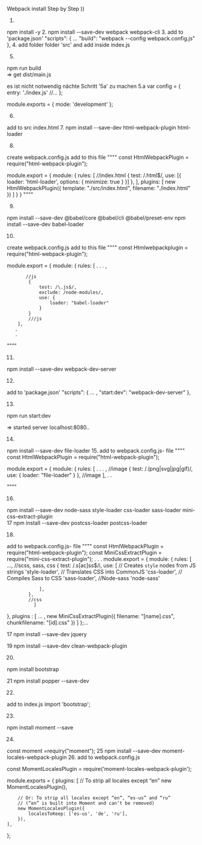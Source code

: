 Webpack install Step by Step ))

1.
npm install -y
2.
npm install --save-dev  webpack webpack-cli
3.
add to  'package.json' 
"scripts": {
       ...
       "build": "webpack --config webpack.config.js"
    },
4.
add folder folder 'src' and add inside index.js

5.
npm run build  
=> get dist/main.js

es ist nicht notwendig nächte Schritt '5a' zu machen
5.a
var config = {
    entry: './index.js'
        //...
};

module.exports = {
    mode: 'development'
};


6.
add to src index.html
7.
npm install --save-dev  html-webpack-plugin html-loader

8.
create webpack.config.js
add to this file
""""
const HtmlWebpackPlugin = require("html-webpack-plugin");

module.export = {
    module: {
        rules: [
            //index.html
            {
                test: /\.html$/,
                use: [{
                    loader: 'html-loader',
                    options: { minimize: true }
                }]
            },
        ],
        plugins: [
            new HtmlWebpackPlugin({
                template: "./src/index.html",
                filename: "./index.html"
            })
        ]
    }
}
""""

9.
npm install --save-dev @babel/core @babel/cli @babel/preset-env
npm install --save-dev babel-loader 

10.
create webpack.config.js
add to this file
""""
const Htmlwebpackplugin = require("html-webpack-plugin");

module.export = {
    module: {
        rules: [
            .
            .
            .
           ,

           //js
            {
                test: /\.js$/,
                exclude: /node-modules/,
                use: {
                    loader: "babel-loader"
                }
            }
            ///js
        ],
       .
       .

""""


11.
npm install --save-dev  webpack-dev-server

12.
add to  'package.json' 
"scripts": {
       ... ,
        "start:dev": "webpack-dev-server"
    },

13.
npm run start:dev

=> started server localhost:8080..

14.
npm install --save-dev file-loader
15.
add to webpack.config.js- file
""""
const HtmlWebpackPlugin = require("html-webpack-plugin");

module.export = {
    module: {
        rules: [
            .
            .
            .
           ,
           //image
           {
                test: /\.(png|svg|jpg|gif)/,
                use: {
                    loader: "file-loader"
                }
            },
            //image
 ],
       .
       .

""""

16.
npm install --save-dev node-sass style-loader css-loader sass-loader mini-css-extract-plugin    
17
npm install --save-dev postcss-loader postcss-loader

18.
add to webpack.config.js- file
""""
const HtmlWebpackPlugin = require("html-webpack-plugin");
const MiniCssExtractPlugin = require("mini-css-extract-plugin");
.
.
.
module.export = {
    module: {
        rules: [
            ...,
            //scss, sass, css
            {
                test: /\.s[ac]ss$/i,
                use: [
                    // Creates `style` nodes from JS strings
                    'style-loader',
                    // Translates CSS into CommonJS
                    'css-loader',
                    // Compiles Sass to CSS
                    'sass-loader',
                    //Node-sass
                    'node-sass'

                ],
            },
            //css
              ]
   },
   plugins : [
       ... ,
       new MiniCssExtractPlugin({
           filename: "[name].css",
           chunkfilename: "[id].css"
       })
   ]
};...

17
npm install --save-dev jquery

19
npm install --save-dev clean-webpack-plugin

20.
npm install bootstrap

21
npm install popper --save-dev

22.
add to index.js
import 'bootstrap';

23.
npm install moment --save 

24.
const moment =requiry("moment");
25
npm install --save-dev moment-locales-webpack-plugin
26.
add to webpack.config.js

const MomentLocalesPlugin = require('moment-locales-webpack-plugin');

module.exports = {
    plugins: [
        // To strip all locales except “en”
        new MomentLocalesPlugin(),

        // Or: To strip all locales except “en”, “es-us” and “ru”
        // (“en” is built into Moment and can’t be removed)
        new MomentLocalesPlugin({
            localesToKeep: ['es-us', 'de', 'ru'],
        }),
    ],
};